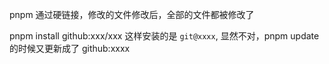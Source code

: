 pnpm 通过硬链接，修改的文件修改后，全部的文件都被修改了

pnpm install github:xxx/xxx 这样安装的是 `git@xxxx`, 显然不对，pnpm update 的时候又更新成了 github:xxxx